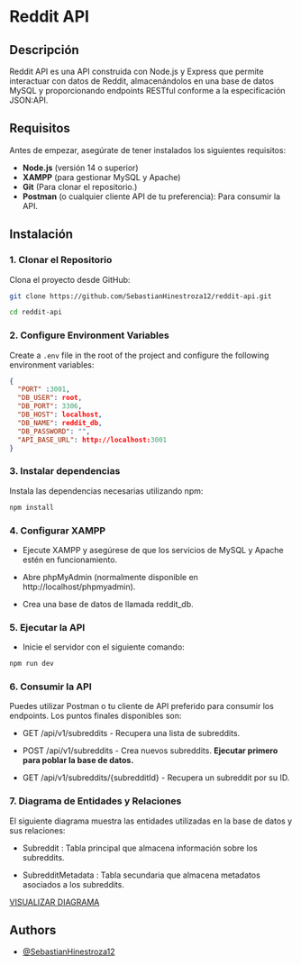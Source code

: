 # Reddit API

## Descripción

Reddit API es una API construida con Node.js y Express que permite interactuar con datos de Reddit, almacenándolos en una base de datos MySQL y proporcionando endpoints RESTful conforme a la especificación JSON:API.

## Requisitos

Antes de empezar, asegúrate de tener instalados los siguientes requisitos:

- **Node.js** (versión 14 o superior)
- **XAMPP** (para gestionar MySQL y Apache)
- **Git** (Para clonar el repositorio.)
- **Postman** (o cualquier cliente API de tu preferencia): Para consumir la API.

## Instalación

### 1. Clonar el Repositorio

Clona el proyecto desde GitHub:

```bash
git clone https://github.com/SebastianHinestroza12/reddit-api.git

cd reddit-api

```

### 2. Configure Environment Variables

Create a `.env` file in the root of the project and configure the following environment variables:

```json
{
  "PORT" :3001,
  "DB_USER": root,
  "DB_PORT": 3306,
  "DB_HOST": localhost,
  "DB_NAME": reddit_db,
  "DB_PASSWORD": "",
  "API_BASE_URL": http://localhost:3001
}

```

### 3. Instalar dependencias

Instala las dependencias necesarias utilizando npm:

```bash
npm install
```

### 4. Configurar XAMPP

- Ejecute XAMPP y asegúrese de que los servicios de MySQL y Apache estén en funcionamiento.

- Abre phpMyAdmin (normalmente disponible en http://localhost/phpmyadmin).

- Crea una base de datos de llamada reddit_db.

### 5. Ejecutar la API

- Inicie el servidor con el siguiente comando:

```bash
npm run dev
```

### 6. Consumir la API

Puedes utilizar Postman o tu cliente de API preferido para consumir los endpoints. Los puntos finales disponibles son:

- GET /api/v1/subreddits - Recupera una lista de subreddits.

- POST /api/v1/subreddits - Crea nuevos subreddits. **Ejecutar primero para poblar la base de datos.**

- GET /api/v1/subreddits/{subredditId} - Recupera un subreddit por su ID.

### 7. Diagrama de Entidades y Relaciones

El siguiente diagrama muestra las entidades utilizadas en la base de datos y sus relaciones:

- Subreddit : Tabla principal que almacena información sobre los subreddits.

- SubredditMetadata : Tabla secundaria que almacena metadatos asociados a los subreddits.

[VISUALIZAR DIAGRAMA](https://drawsql.app/teams/mena-3/diagrams/reddit-db)

## Authors

- [@SebastianHinestroza12](https://github.com/SebastianHinestroza12)
